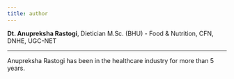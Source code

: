 ```yaml
---
title: author
---
```


**Dt. Anupreksha Rastogi**, Dietician
M.Sc. (BHU) - Food & Nutrition, CFN, DNHE, UGC-NET

---

Anupreksha Rastogi has been in the healthcare industry for more than 5 years.
